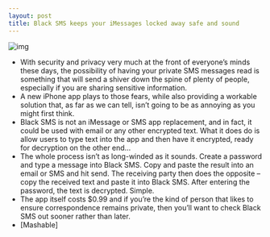 ```yaml
---
layout: post
title: Black SMS keeps your iMessages locked away safe and sound
---
```

![img](http://media.idownloadblog.com/wp-content/uploads/2012/03/blacksms.jpg)
* With security and privacy very much at the front of everyone’s minds these days, the possibility of having your private SMS messages read is something that will send a shiver down the spine of plenty of people, especially if you are sharing sensitive information.
* A new iPhone app plays to those fears, while also providing a workable solution that, as far as we can tell, isn’t going to be as annoying as you might first think.
* Black SMS is not an iMessage or SMS app replacement, and in fact, it could be used with email or any other encrypted text. What it does do is allow users to type text into the app and then have it encrypted, ready for decryption on the other end…
* The whole process isn’t as long-winded as it sounds. Create a password and type a message into Black SMS. Copy and paste the result into an email or SMS and hit send. The receiving party then does the opposite – copy the received text and paste it into Black SMS. After entering the password, the text is decrypted. Simple.
* The app itself costs $0.99 and if you’re the kind of person that likes to ensure correspondence remains private, then you’ll want to check Black SMS out sooner rather than later.
* [Mashable]

